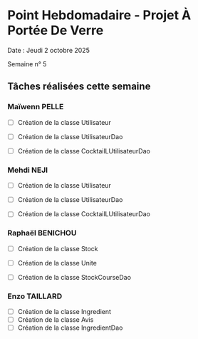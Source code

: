 # Point Hebdomadaire - Projet À Portée De Verre

Date : Jeudi 2 octobre 2025

Semaine n° 5

## Tâches réalisées cette semaine

### Maïwenn PELLE

- [ ] Création de la classe Utilisateur
- [ ] Création de la classe UtilisateurDao 
- [ ] Création de la classe CocktailLUtilisateurDao


### Mehdi NEJI

- [ ] Création de la classe Utilisateur
- [ ] Création de la classe UtilisateurDao
- [ ] Création de la classe CocktailLUtilisateurDao


### Raphaël BENICHOU

- [ ] Création de la classe Stock
- [ ] Création de la classe Unite
- [ ] Création de la classe StockCourseDao


### Enzo TAILLARD

- [ ] Création de la classe Ingredient
- [ ] Création de la classe Avis
- [ ] Création de la classe IngredientDao